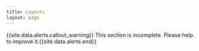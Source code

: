 ```yaml
---
title: Layouts
layout: page
---
```


{{site.data.alerts.callout_warning}} This section is incomplete. Please help to improve it.{{site.data.alerts.end}} 